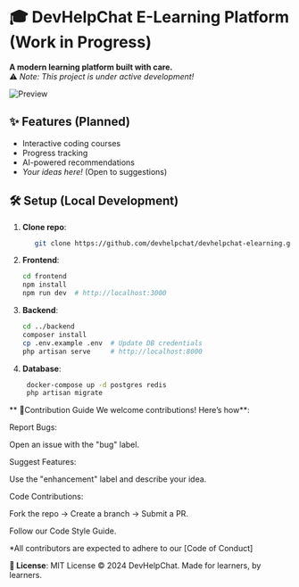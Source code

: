 # 🎓 DevHelpChat E-Learning Platform (Work in Progress)

**A modern learning platform built with care.**  
⚠️ *Note: This project is under active development!*

![Preview](https://placehold.co/1200x600?text=DevHelpChat+Preview+Coming+Soon)

## ✨ Features (Planned)
- Interactive coding courses
- Progress tracking
- AI-powered recommendations
- *Your ideas here!* (Open to suggestions)

## 🛠 Setup (Local Development)
1. **Clone repo**:
   ```bash
      git clone https://github.com/devhelpchat/devhelpchat-elearning.git

2. **Frontend**:
	```bash
    cd frontend  
    npm install  
    npm run dev  # http://localhost:3000  

3. **Backend**:
	```bash
    cd ../backend  
    composer install  
    cp .env.example .env  # Update DB credentials  
    php artisan serve     # http://localhost:8000  

4. **Database**:
	```bash
 	 docker-compose up -d postgres redis  
     php artisan migrate    


** 🌱Contribution Guide
We welcome contributions! Here’s how**:

Report Bugs:

Open an issue with the "bug" label.

Suggest Features:

Use the "enhancement" label and describe your idea.

Code Contributions:

Fork the repo → Create a branch → Submit a PR.

Follow our Code Style Guide.

*All contributors are expected to adhere to our [Code of Conduct]

**📜 License**:
MIT License © 2024 DevHelpChat.
Made for learners, by learners.



































    








































